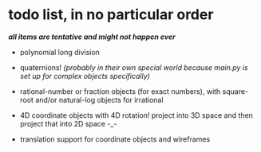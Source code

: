 # todo list, in no particular order

***all items are tentative and might not happen ever***

- polynomial long division

- quaternions! *(probably in their own special world because main.py is set up for complex objects specifically)*

- rational-number or fraction objects (for exact numbers), with square-root and/or natural-log objects for irrational

- 4D coordinate objects with 4D rotation! project into 3D space and then project that into 2D space -_-

- translation support for coordinate objects and wireframes